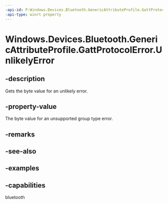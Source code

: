 ```yaml
---
-api-id: P:Windows.Devices.Bluetooth.GenericAttributeProfile.GattProtocolError.UnlikelyError
-api-type: winrt property
---
```


<!-- Property syntax.
public byte UnlikelyError { get; }
-->

# Windows.Devices.Bluetooth.GenericAttributeProfile.GattProtocolError.UnlikelyError

## -description
Gets the byte value for an unlikely error.

## -property-value
The byte value for an unsupported group type error.

## -remarks

## -see-also

## -examples


## -capabilities
bluetooth
